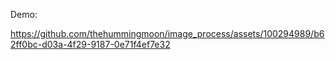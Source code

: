 Demo:

https://github.com/thehummingmoon/image_process/assets/100294989/b62ff0bc-d03a-4f29-9187-0e71f4ef7e32

